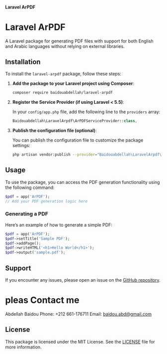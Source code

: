 #### Laravel ArPDF
# Laravel ArPDF

A Laravel package for generating PDF files with support for both English and Arabic languages without relying on external libraries.

## Installation

To install the `laravel-arpdf` package, follow these steps:

1. **Add the package to your Laravel project using Composer**:

   ```bash
   composer require baidouabdellah/laravel-arpdf
   ```

2. **Register the Service Provider (if using Laravel < 5.5)**:

   In your `config/app.php` file, add the following line to the `providers` array:

   ```php
   Baidouabdellah\LaravelArpdf\ArPDFServiceProvider::class,
   ```

3. **Publish the configuration file (optional)**:

   You can publish the configuration file to customize the package settings:

   ```bash
   php artisan vendor:publish --provider="Baidouabdellah\LaravelArpdf\ArPDFServiceProvider"
   ```

## Usage

To use the package, you can access the PDF generation functionality using the following command:

```php
$pdf = app('ArPDF');
// Add your PDF generation logic here
```

### Generating a PDF

Here’s an example of how to generate a simple PDF:

```php
$pdf = app('ArPDF');
$pdf->setTitle('Sample PDF');
$pdf->addPage();
$pdf->writeHTML('<h1>Hello World</h1>');
$pdf->output('sample.pdf');
```

## Support

If you encounter any issues, please open an issue on the [GitHub repository](https://github.com/baidou5/laravel-arpdf/issues).
 
# pleas Contact me 
Abdellah Baidou
Phone: +212 661-176711
Email: baidou.abd@gmail.com

## License

This package is licensed under the MIT License. See the [LICENSE](LICENSE) file for more information.
```
